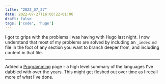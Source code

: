 ```yaml
---
title: "2022_07_27"
date: 2022-07-27T16:00:22+01:00
draft: false
tags: ['code', 'hugo']
---
```


I got to grips with the problems I was having with Hugo last night. I now understand that most of my problems are solved by including an `_index.md` file in the foot of any section you want to branch deeper from, and including content in that file.

---

Added a [Programming](../about/programming) page - a high level summary of the languages I've dabbled with over the years. This might get fleshed out over time as I recall more of what I've done.
